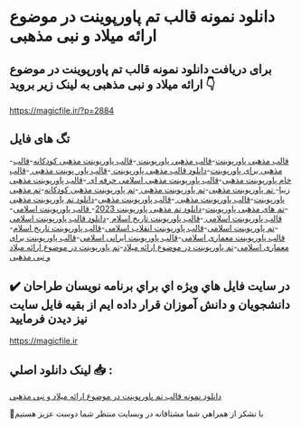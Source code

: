 # دانلود نمونه قالب تم پاورپوینت در موضوع ارائه میلاد و نبی مذهبی

## برای دریافت دانلود نمونه قالب تم پاورپوینت در موضوع ارائه میلاد و نبی مذهبی به لینک زیر بروید 👇

https://magicfile.ir/?p=2884

## تگ های فایل

-[قالب مذهبی پاورپوینت](https://magicfile.ir/product/%d9%86%d9%85%d9%88%d9%86%d9%87-%d9%82%d8%a7%d9%84%d8%a8-%d8%aa%d9%85-%d9%be%d8%a7%d9%88%d8%b1%d9%be%d9%88%db%8c%d9%86%d8%aa-%d8%af%d8%b1-%d9%85%d9%88%d8%b6%d9%88%d8%b9-%d8%a7%d8%b1%d8%a7%d8%a6%d9%87-%d9%85%db%8c%d9%84%d8%a7%d8%af-%d9%88-%d9%86%d8%a8%db%8c-%d9%85%d8%b0%d9%87%d8%a8%db%8c/)-[قالب مذهبی پاورپوینت ](https://magicfile.ir/product/%d9%86%d9%85%d9%88%d9%86%d9%87-%d9%82%d8%a7%d9%84%d8%a8-%d8%aa%d9%85-%d9%be%d8%a7%d9%88%d8%b1%d9%be%d9%88%db%8c%d9%86%d8%aa-%d8%af%d8%b1-%d9%85%d9%88%d8%b6%d9%88%d8%b9-%d8%a7%d8%b1%d8%a7%d8%a6%d9%87-%d9%85%db%8c%d9%84%d8%a7%d8%af-%d9%88-%d9%86%d8%a8%db%8c-%d9%85%d8%b0%d9%87%d8%a8%db%8c/)-[قالب پاورپوینت مذهبی کودکانه](https://magicfile.ir/product/%d9%86%d9%85%d9%88%d9%86%d9%87-%d9%82%d8%a7%d9%84%d8%a8-%d8%aa%d9%85-%d9%be%d8%a7%d9%88%d8%b1%d9%be%d9%88%db%8c%d9%86%d8%aa-%d8%af%d8%b1-%d9%85%d9%88%d8%b6%d9%88%d8%b9-%d8%a7%d8%b1%d8%a7%d8%a6%d9%87-%d9%85%db%8c%d9%84%d8%a7%d8%af-%d9%88-%d9%86%d8%a8%db%8c-%d9%85%d8%b0%d9%87%d8%a8%db%8c/)-[قالب مذهبی برای پاورپوینت](https://magicfile.ir/product/%d9%86%d9%85%d9%88%d9%86%d9%87-%d9%82%d8%a7%d9%84%d8%a8-%d8%aa%d9%85-%d9%be%d8%a7%d9%88%d8%b1%d9%be%d9%88%db%8c%d9%86%d8%aa-%d8%af%d8%b1-%d9%85%d9%88%d8%b6%d9%88%d8%b9-%d8%a7%d8%b1%d8%a7%d8%a6%d9%87-%d9%85%db%8c%d9%84%d8%a7%d8%af-%d9%88-%d9%86%d8%a8%db%8c-%d9%85%d8%b0%d9%87%d8%a8%db%8c/)-[دانلود قالب مذهبی پاورپوینت ](https://magicfile.ir/product/%d9%86%d9%85%d9%88%d9%86%d9%87-%d9%82%d8%a7%d9%84%d8%a8-%d8%aa%d9%85-%d9%be%d8%a7%d9%88%d8%b1%d9%be%d9%88%db%8c%d9%86%d8%aa-%d8%af%d8%b1-%d9%85%d9%88%d8%b6%d9%88%d8%b9-%d8%a7%d8%b1%d8%a7%d8%a6%d9%87-%d9%85%db%8c%d9%84%d8%a7%d8%af-%d9%88-%d9%86%d8%a8%db%8c-%d9%85%d8%b0%d9%87%d8%a8%db%8c/)-[قالب پاور پوینت مذهبی ](https://magicfile.ir/product/%d9%86%d9%85%d9%88%d9%86%d9%87-%d9%82%d8%a7%d9%84%d8%a8-%d8%aa%d9%85-%d9%be%d8%a7%d9%88%d8%b1%d9%be%d9%88%db%8c%d9%86%d8%aa-%d8%af%d8%b1-%d9%85%d9%88%d8%b6%d9%88%d8%b9-%d8%a7%d8%b1%d8%a7%d8%a6%d9%87-%d9%85%db%8c%d9%84%d8%a7%d8%af-%d9%88-%d9%86%d8%a8%db%8c-%d9%85%d8%b0%d9%87%d8%a8%db%8c/)-[قالب خام پاورپوینت مذهبی](https://magicfile.ir/product/%d9%86%d9%85%d9%88%d9%86%d9%87-%d9%82%d8%a7%d9%84%d8%a8-%d8%aa%d9%85-%d9%be%d8%a7%d9%88%d8%b1%d9%be%d9%88%db%8c%d9%86%d8%aa-%d8%af%d8%b1-%d9%85%d9%88%d8%b6%d9%88%d8%b9-%d8%a7%d8%b1%d8%a7%d8%a6%d9%87-%d9%85%db%8c%d9%84%d8%a7%d8%af-%d9%88-%d9%86%d8%a8%db%8c-%d9%85%d8%b0%d9%87%d8%a8%db%8c/)-[قالب پاورپوینت مذهبی اسلامی حرفه ای ](https://magicfile.ir/product/%d9%86%d9%85%d9%88%d9%86%d9%87-%d9%82%d8%a7%d9%84%d8%a8-%d8%aa%d9%85-%d9%be%d8%a7%d9%88%d8%b1%d9%be%d9%88%db%8c%d9%86%d8%aa-%d8%af%d8%b1-%d9%85%d9%88%d8%b6%d9%88%d8%b9-%d8%a7%d8%b1%d8%a7%d8%a6%d9%87-%d9%85%db%8c%d9%84%d8%a7%d8%af-%d9%88-%d9%86%d8%a8%db%8c-%d9%85%d8%b0%d9%87%d8%a8%db%8c/)-[قالب پاورپوینت مذهبی زیبا](https://magicfile.ir/product/%d9%86%d9%85%d9%88%d9%86%d9%87-%d9%82%d8%a7%d9%84%d8%a8-%d8%aa%d9%85-%d9%be%d8%a7%d9%88%d8%b1%d9%be%d9%88%db%8c%d9%86%d8%aa-%d8%af%d8%b1-%d9%85%d9%88%d8%b6%d9%88%d8%b9-%d8%a7%d8%b1%d8%a7%d8%a6%d9%87-%d9%85%db%8c%d9%84%d8%a7%d8%af-%d9%88-%d9%86%d8%a8%db%8c-%d9%85%d8%b0%d9%87%d8%a8%db%8c/)-[ تم پاورپوینت مذهبی](https://magicfile.ir/product/%d9%86%d9%85%d9%88%d9%86%d9%87-%d9%82%d8%a7%d9%84%d8%a8-%d8%aa%d9%85-%d9%be%d8%a7%d9%88%d8%b1%d9%be%d9%88%db%8c%d9%86%d8%aa-%d8%af%d8%b1-%d9%85%d9%88%d8%b6%d9%88%d8%b9-%d8%a7%d8%b1%d8%a7%d8%a6%d9%87-%d9%85%db%8c%d9%84%d8%a7%d8%af-%d9%88-%d9%86%d8%a8%db%8c-%d9%85%d8%b0%d9%87%d8%a8%db%8c/)-[تم پاورپوینت مذهبی ](https://magicfile.ir/product/%d9%86%d9%85%d9%88%d9%86%d9%87-%d9%82%d8%a7%d9%84%d8%a8-%d8%aa%d9%85-%d9%be%d8%a7%d9%88%d8%b1%d9%be%d9%88%db%8c%d9%86%d8%aa-%d8%af%d8%b1-%d9%85%d9%88%d8%b6%d9%88%d8%b9-%d8%a7%d8%b1%d8%a7%d8%a6%d9%87-%d9%85%db%8c%d9%84%d8%a7%d8%af-%d9%88-%d9%86%d8%a8%db%8c-%d9%85%d8%b0%d9%87%d8%a8%db%8c/)-[تم پاورپوینت مذهبی کودکانه](https://magicfile.ir/product/%d9%86%d9%85%d9%88%d9%86%d9%87-%d9%82%d8%a7%d9%84%d8%a8-%d8%aa%d9%85-%d9%be%d8%a7%d9%88%d8%b1%d9%be%d9%88%db%8c%d9%86%d8%aa-%d8%af%d8%b1-%d9%85%d9%88%d8%b6%d9%88%d8%b9-%d8%a7%d8%b1%d8%a7%d8%a6%d9%87-%d9%85%db%8c%d9%84%d8%a7%d8%af-%d9%88-%d9%86%d8%a8%db%8c-%d9%85%d8%b0%d9%87%d8%a8%db%8c/)-[تم مذهبی پاورپوینت](https://magicfile.ir/product/%d9%86%d9%85%d9%88%d9%86%d9%87-%d9%82%d8%a7%d9%84%d8%a8-%d8%aa%d9%85-%d9%be%d8%a7%d9%88%d8%b1%d9%be%d9%88%db%8c%d9%86%d8%aa-%d8%af%d8%b1-%d9%85%d9%88%d8%b6%d9%88%d8%b9-%d8%a7%d8%b1%d8%a7%d8%a6%d9%87-%d9%85%db%8c%d9%84%d8%a7%d8%af-%d9%88-%d9%86%d8%a8%db%8c-%d9%85%d8%b0%d9%87%d8%a8%db%8c/)-[قالب پاورپوینت مذهبی ](https://magicfile.ir/product/%d9%86%d9%85%d9%88%d9%86%d9%87-%d9%82%d8%a7%d9%84%d8%a8-%d8%aa%d9%85-%d9%be%d8%a7%d9%88%d8%b1%d9%be%d9%88%db%8c%d9%86%d8%aa-%d8%af%d8%b1-%d9%85%d9%88%d8%b6%d9%88%d8%b9-%d8%a7%d8%b1%d8%a7%d8%a6%d9%87-%d9%85%db%8c%d9%84%d8%a7%d8%af-%d9%88-%d9%86%d8%a8%db%8c-%d9%85%d8%b0%d9%87%d8%a8%db%8c/)-[قالب پاورپوینت مذهبی](https://magicfile.ir/product/%d9%86%d9%85%d9%88%d9%86%d9%87-%d9%82%d8%a7%d9%84%d8%a8-%d8%aa%d9%85-%d9%be%d8%a7%d9%88%d8%b1%d9%be%d9%88%db%8c%d9%86%d8%aa-%d8%af%d8%b1-%d9%85%d9%88%d8%b6%d9%88%d8%b9-%d8%a7%d8%b1%d8%a7%d8%a6%d9%87-%d9%85%db%8c%d9%84%d8%a7%d8%af-%d9%88-%d9%86%d8%a8%db%8c-%d9%85%d8%b0%d9%87%d8%a8%db%8c/)-[دانلود تم پاورپوینت مذهبی ](https://magicfile.ir/product/%d9%86%d9%85%d9%88%d9%86%d9%87-%d9%82%d8%a7%d9%84%d8%a8-%d8%aa%d9%85-%d9%be%d8%a7%d9%88%d8%b1%d9%be%d9%88%db%8c%d9%86%d8%aa-%d8%af%d8%b1-%d9%85%d9%88%d8%b6%d9%88%d8%b9-%d8%a7%d8%b1%d8%a7%d8%a6%d9%87-%d9%85%db%8c%d9%84%d8%a7%d8%af-%d9%88-%d9%86%d8%a8%db%8c-%d9%85%d8%b0%d9%87%d8%a8%db%8c/)-[تم های مذهبی پاورپوینت](https://magicfile.ir/product/%d9%86%d9%85%d9%88%d9%86%d9%87-%d9%82%d8%a7%d9%84%d8%a8-%d8%aa%d9%85-%d9%be%d8%a7%d9%88%d8%b1%d9%be%d9%88%db%8c%d9%86%d8%aa-%d8%af%d8%b1-%d9%85%d9%88%d8%b6%d9%88%d8%b9-%d8%a7%d8%b1%d8%a7%d8%a6%d9%87-%d9%85%db%8c%d9%84%d8%a7%d8%af-%d9%88-%d9%86%d8%a8%db%8c-%d9%85%d8%b0%d9%87%d8%a8%db%8c/)-[دانلود  تم مذهبی پاورپوینت 2023](https://magicfile.ir/product/%d9%86%d9%85%d9%88%d9%86%d9%87-%d9%82%d8%a7%d9%84%d8%a8-%d8%aa%d9%85-%d9%be%d8%a7%d9%88%d8%b1%d9%be%d9%88%db%8c%d9%86%d8%aa-%d8%af%d8%b1-%d9%85%d9%88%d8%b6%d9%88%d8%b9-%d8%a7%d8%b1%d8%a7%d8%a6%d9%87-%d9%85%db%8c%d9%84%d8%a7%d8%af-%d9%88-%d9%86%d8%a8%db%8c-%d9%85%d8%b0%d9%87%d8%a8%db%8c/)-[ قالب پاورپوینت اسلامی](https://magicfile.ir/product/%d9%86%d9%85%d9%88%d9%86%d9%87-%d9%82%d8%a7%d9%84%d8%a8-%d8%aa%d9%85-%d9%be%d8%a7%d9%88%d8%b1%d9%be%d9%88%db%8c%d9%86%d8%aa-%d8%af%d8%b1-%d9%85%d9%88%d8%b6%d9%88%d8%b9-%d8%a7%d8%b1%d8%a7%d8%a6%d9%87-%d9%85%db%8c%d9%84%d8%a7%d8%af-%d9%88-%d9%86%d8%a8%db%8c-%d9%85%d8%b0%d9%87%d8%a8%db%8c/)-[قالب پاورپوینت اسلامی ](https://magicfile.ir/product/%d9%86%d9%85%d9%88%d9%86%d9%87-%d9%82%d8%a7%d9%84%d8%a8-%d8%aa%d9%85-%d9%be%d8%a7%d9%88%d8%b1%d9%be%d9%88%db%8c%d9%86%d8%aa-%d8%af%d8%b1-%d9%85%d9%88%d8%b6%d9%88%d8%b9-%d8%a7%d8%b1%d8%a7%d8%a6%d9%87-%d9%85%db%8c%d9%84%d8%a7%d8%af-%d9%88-%d9%86%d8%a8%db%8c-%d9%85%d8%b0%d9%87%d8%a8%db%8c/)-[قالب پاورپوینت تاریخ اسلام ](https://magicfile.ir/product/%d9%86%d9%85%d9%88%d9%86%d9%87-%d9%82%d8%a7%d9%84%d8%a8-%d8%aa%d9%85-%d9%be%d8%a7%d9%88%d8%b1%d9%be%d9%88%db%8c%d9%86%d8%aa-%d8%af%d8%b1-%d9%85%d9%88%d8%b6%d9%88%d8%b9-%d8%a7%d8%b1%d8%a7%d8%a6%d9%87-%d9%85%db%8c%d9%84%d8%a7%d8%af-%d9%88-%d9%86%d8%a8%db%8c-%d9%85%d8%b0%d9%87%d8%a8%db%8c/)-[دانلود قالب پاورپوینت اسلامی ](https://magicfile.ir/product/%d9%86%d9%85%d9%88%d9%86%d9%87-%d9%82%d8%a7%d9%84%d8%a8-%d8%aa%d9%85-%d9%be%d8%a7%d9%88%d8%b1%d9%be%d9%88%db%8c%d9%86%d8%aa-%d8%af%d8%b1-%d9%85%d9%88%d8%b6%d9%88%d8%b9-%d8%a7%d8%b1%d8%a7%d8%a6%d9%87-%d9%85%db%8c%d9%84%d8%a7%d8%af-%d9%88-%d9%86%d8%a8%db%8c-%d9%85%d8%b0%d9%87%d8%a8%db%8c/)-[تم پاورپوینت اسلامی](https://magicfile.ir/product/%d9%86%d9%85%d9%88%d9%86%d9%87-%d9%82%d8%a7%d9%84%d8%a8-%d8%aa%d9%85-%d9%be%d8%a7%d9%88%d8%b1%d9%be%d9%88%db%8c%d9%86%d8%aa-%d8%af%d8%b1-%d9%85%d9%88%d8%b6%d9%88%d8%b9-%d8%a7%d8%b1%d8%a7%d8%a6%d9%87-%d9%85%db%8c%d9%84%d8%a7%d8%af-%d9%88-%d9%86%d8%a8%db%8c-%d9%85%d8%b0%d9%87%d8%a8%db%8c/)-[قالب پاورپوینت انقلاب اسلامی](https://magicfile.ir/product/%d9%86%d9%85%d9%88%d9%86%d9%87-%d9%82%d8%a7%d9%84%d8%a8-%d8%aa%d9%85-%d9%be%d8%a7%d9%88%d8%b1%d9%be%d9%88%db%8c%d9%86%d8%aa-%d8%af%d8%b1-%d9%85%d9%88%d8%b6%d9%88%d8%b9-%d8%a7%d8%b1%d8%a7%d8%a6%d9%87-%d9%85%db%8c%d9%84%d8%a7%d8%af-%d9%88-%d9%86%d8%a8%db%8c-%d9%85%d8%b0%d9%87%d8%a8%db%8c/)-[قالب پاورپوینت تاریخ اسلام](https://magicfile.ir/product/%d9%86%d9%85%d9%88%d9%86%d9%87-%d9%82%d8%a7%d9%84%d8%a8-%d8%aa%d9%85-%d9%be%d8%a7%d9%88%d8%b1%d9%be%d9%88%db%8c%d9%86%d8%aa-%d8%af%d8%b1-%d9%85%d9%88%d8%b6%d9%88%d8%b9-%d8%a7%d8%b1%d8%a7%d8%a6%d9%87-%d9%85%db%8c%d9%84%d8%a7%d8%af-%d9%88-%d9%86%d8%a8%db%8c-%d9%85%d8%b0%d9%87%d8%a8%db%8c/)-[قالب پاورپوینت معماری اسلامی](https://magicfile.ir/product/%d9%86%d9%85%d9%88%d9%86%d9%87-%d9%82%d8%a7%d9%84%d8%a8-%d8%aa%d9%85-%d9%be%d8%a7%d9%88%d8%b1%d9%be%d9%88%db%8c%d9%86%d8%aa-%d8%af%d8%b1-%d9%85%d9%88%d8%b6%d9%88%d8%b9-%d8%a7%d8%b1%d8%a7%d8%a6%d9%87-%d9%85%db%8c%d9%84%d8%a7%d8%af-%d9%88-%d9%86%d8%a8%db%8c-%d9%85%d8%b0%d9%87%d8%a8%db%8c/)-[قالب پاورپوینت ایرانی اسلامی](https://magicfile.ir/product/%d9%86%d9%85%d9%88%d9%86%d9%87-%d9%82%d8%a7%d9%84%d8%a8-%d8%aa%d9%85-%d9%be%d8%a7%d9%88%d8%b1%d9%be%d9%88%db%8c%d9%86%d8%aa-%d8%af%d8%b1-%d9%85%d9%88%d8%b6%d9%88%d8%b9-%d8%a7%d8%b1%d8%a7%d8%a6%d9%87-%d9%85%db%8c%d9%84%d8%a7%d8%af-%d9%88-%d9%86%d8%a8%db%8c-%d9%85%d8%b0%d9%87%d8%a8%db%8c/)-[قالب پاورپوینت برای معماری اسلامی](https://magicfile.ir/product/%d9%86%d9%85%d9%88%d9%86%d9%87-%d9%82%d8%a7%d9%84%d8%a8-%d8%aa%d9%85-%d9%be%d8%a7%d9%88%d8%b1%d9%be%d9%88%db%8c%d9%86%d8%aa-%d8%af%d8%b1-%d9%85%d9%88%d8%b6%d9%88%d8%b9-%d8%a7%d8%b1%d8%a7%d8%a6%d9%87-%d9%85%db%8c%d9%84%d8%a7%d8%af-%d9%88-%d9%86%d8%a8%db%8c-%d9%85%d8%b0%d9%87%d8%a8%db%8c/)-[تم پاورپوینت در موضوع ارائه میلاد](https://magicfile.ir/product/%d9%86%d9%85%d9%88%d9%86%d9%87-%d9%82%d8%a7%d9%84%d8%a8-%d8%aa%d9%85-%d9%be%d8%a7%d9%88%d8%b1%d9%be%d9%88%db%8c%d9%86%d8%aa-%d8%af%d8%b1-%d9%85%d9%88%d8%b6%d9%88%d8%b9-%d8%a7%d8%b1%d8%a7%d8%a6%d9%87-%d9%85%db%8c%d9%84%d8%a7%d8%af-%d9%88-%d9%86%d8%a8%db%8c-%d9%85%d8%b0%d9%87%d8%a8%db%8c/)-[تم پاورپوینت در موضوع ارائه میلاد و نبی مذهبی](https://magicfile.ir/product/%d9%86%d9%85%d9%88%d9%86%d9%87-%d9%82%d8%a7%d9%84%d8%a8-%d8%aa%d9%85-%d9%be%d8%a7%d9%88%d8%b1%d9%be%d9%88%db%8c%d9%86%d8%aa-%d8%af%d8%b1-%d9%85%d9%88%d8%b6%d9%88%d8%b9-%d8%a7%d8%b1%d8%a7%d8%a6%d9%87-%d9%85%db%8c%d9%84%d8%a7%d8%af-%d9%88-%d9%86%d8%a8%db%8c-%d9%85%d8%b0%d9%87%d8%a8%db%8c/)

## ✔️ در سايت فايل هاي ويژه اي براي برنامه نويسان طراحان دانشجويان و دانش آموزان قرار داده ايم از بقيه فايل سايت نيز ديدن فرماييد

https://magicfile.ir


## لينک دانلود اصلي 📥 :

[دانلود نمونه قالب تم پاورپوینت در موضوع ارائه میلاد و نبی مذهبی](https://magicfile.ir/product/%d9%86%d9%85%d9%88%d9%86%d9%87-%d9%82%d8%a7%d9%84%d8%a8-%d8%aa%d9%85-%d9%be%d8%a7%d9%88%d8%b1%d9%be%d9%88%db%8c%d9%86%d8%aa-%d8%af%d8%b1-%d9%85%d9%88%d8%b6%d9%88%d8%b9-%d8%a7%d8%b1%d8%a7%d8%a6%d9%87-%d9%85%db%8c%d9%84%d8%a7%d8%af-%d9%88-%d9%86%d8%a8%db%8c-%d9%85%d8%b0%d9%87%d8%a8%db%8c/) 


🙏با تشکر از همراهي شما مشتاقانه در وبسایت منتظر شما دوست عزیز هستیم

